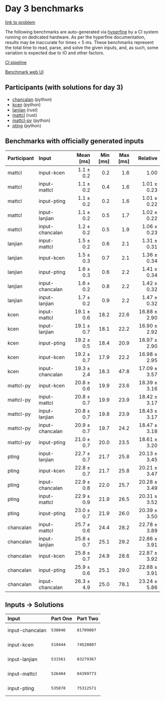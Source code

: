 # Day 3 benchmarks

[link to problem](https://adventofcode.com/2023/day/3)

The following benchmarks are auto-generated via
[hyperfine](https://github.com/sharkdp/hyperfine) by a CI system running on
dedicated hardware. As per the hyperfine documentation, results may be
inaccurate for times < 5 ms. These benchmarks represent the total time to read,
parse, and solve the given inputs, and, as such, some variation is expected due
to IO and other factors.

[CI pipeline](http://ci.papercode.net:8080/teams/main/pipelines/aoc2023)

[Benchmark web UI](https://aoc.ancalagon.black)


## Participants (with solutions for day 3)

- [chancalan](https://github.com/chancalan/aoc2023) (python)
- [kcen](https://github.com/kcen/aoc2023) (python)
- [lanjian](https://github.com/lanjian/aoc-2023) (rust)
- [mattcl](https://github.com/mattcl/aoc2023) (rust)
- [mattcl-py](https://github.com/mattcl/aoc2023-py) (python)
- [pting](https://github.com/pting/aoc2023) (python)


## Benchmarks with officially generated inputs

| Participant | Input | Mean [ms] | Min [ms] | Max [ms] | Relative |
|:---|:---|---:|---:|---:|---:|
| mattcl | input-kcen | 1.1 ± 0.2 | 0.2 | 1.6 | 1.00 |
| mattcl | input-mattcl | 1.1 ± 0.2 | 0.4 | 1.6 | 1.01 ± 0.23 |
| mattcl | input-pting | 1.1 ± 0.2 | 0.2 | 1.6 | 1.01 ± 0.22 |
| mattcl | input-lanjian | 1.1 ± 0.2 | 0.5 | 1.7 | 1.02 ± 0.22 |
| mattcl | input-chancalan | 1.2 ± 0.2 | 0.5 | 1.9 | 1.06 ± 0.23 |
| lanjian | input-mattcl | 1.5 ± 0.2 | 0.6 | 2.1 | 1.31 ± 0.31 |
| lanjian | input-kcen | 1.5 ± 0.3 | 0.7 | 2.1 | 1.36 ± 0.34 |
| lanjian | input-pting | 1.6 ± 0.3 | 0.6 | 2.2 | 1.41 ± 0.34 |
| lanjian | input-chancalan | 1.6 ± 0.2 | 0.8 | 2.2 | 1.42 ± 0.32 |
| lanjian | input-lanjian | 1.7 ± 0.2 | 0.9 | 2.2 | 1.47 ± 0.32 |
| kcen | input-mattcl | 19.1 ± 0.6 | 18.2 | 22.6 | 16.88 ± 2.90 |
| kcen | input-lanjian | 19.1 ± 0.7 | 18.1 | 22.2 | 16.90 ± 2.92 |
| kcen | input-pting | 19.2 ± 0.5 | 18.4 | 20.9 | 16.97 ± 2.90 |
| kcen | input-kcen | 19.2 ± 0.7 | 17.9 | 22.2 | 16.98 ± 2.95 |
| kcen | input-chancalan | 19.3 ± 2.4 | 18.3 | 47.8 | 17.09 ± 3.57 |
| mattcl-py | input-kcen | 20.8 ± 0.6 | 19.9 | 23.6 | 18.39 ± 3.16 |
| mattcl-py | input-mattcl | 20.8 ± 0.7 | 19.9 | 23.9 | 18.42 ± 3.17 |
| mattcl-py | input-lanjian | 20.8 ± 0.7 | 19.8 | 23.9 | 18.43 ± 3.17 |
| mattcl-py | input-chancalan | 20.9 ± 0.7 | 19.7 | 24.2 | 18.47 ± 3.18 |
| mattcl-py | input-pting | 21.0 ± 0.7 | 20.0 | 23.5 | 18.61 ± 3.20 |
| pting | input-lanjian | 22.7 ± 0.7 | 21.7 | 25.8 | 20.13 ± 3.45 |
| pting | input-kcen | 22.8 ± 0.7 | 21.7 | 25.8 | 20.21 ± 3.47 |
| pting | input-chancalan | 22.9 ± 0.8 | 22.0 | 25.7 | 20.28 ± 3.49 |
| pting | input-mattcl | 22.9 ± 0.9 | 21.9 | 26.5 | 20.31 ± 3.52 |
| pting | input-pting | 23.0 ± 0.7 | 21.9 | 26.0 | 20.39 ± 3.50 |
| chancalan | input-mattcl | 25.7 ± 0.6 | 24.4 | 28.2 | 22.78 ± 3.89 |
| chancalan | input-lanjian | 25.8 ± 0.7 | 25.1 | 29.2 | 22.86 ± 3.91 |
| chancalan | input-kcen | 25.8 ± 0.7 | 24.9 | 28.6 | 22.87 ± 3.92 |
| chancalan | input-pting | 25.9 ± 0.6 | 25.1 | 29.0 | 22.88 ± 3.91 |
| chancalan | input-chancalan | 26.3 ± 4.9 | 25.0 | 78.1 | 23.24 ± 5.86 |


## Inputs -> Solutions

| Input | Part One | Part Two |
|:---|:---|:---|
|input-chancalan|<pre>538046</pre>|<pre>81709807</pre>|
|input-kcen|<pre>519444</pre>|<pre>74528807</pre>|
|input-lanjian|<pre>531561</pre>|<pre>83279367</pre>|
|input-mattcl|<pre>526404</pre>|<pre>84399773</pre>|
|input-pting|<pre>535078</pre>|<pre>75312571</pre>|